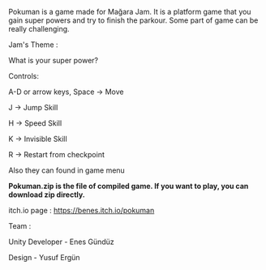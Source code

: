 Pokuman is a game made for Mağara Jam.
It is a platform game that you gain super powers and try to finish the parkour. Some part of game can be really challenging.

Jam's Theme :

What is your super power?

Controls: 

A-D or arrow keys, Space -> Move

J -> Jump Skill

H -> Speed Skill

K -> Invisible Skill

R -> Restart from checkpoint


Also they can found in game menu


<b>Pokuman.zip is the file of compiled game. If you want to play, you can download zip directly.</b>


itch.io page : https://benes.itch.io/pokuman


Team :

Unity Developer - Enes Gündüz

Design - Yusuf Ergün



